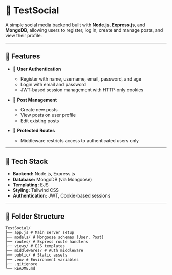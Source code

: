 # 📝 TestSocial

A simple social media backend built with **Node.js**, **Express.js**, and **MongoDB**, allowing users to register, log in, create and manage posts, and view their profile.

---

## 🚀 Features

- 👤 **User Authentication**
  - Register with name, username, email, password, and age
  - Login with email and password
  - JWT-based session management with HTTP-only cookies

- 📝 **Post Management**
  - Create new posts
  - View posts on user profile
  - Edit existing posts
  

- 🔐 **Protected Routes**
  - Middleware restricts access to authenticated users only

---

## 🧰 Tech Stack

- **Backend:** Node.js, Express.js
- **Database:** MongoDB (via Mongoose)
- **Templating:** EJS
- **Styling:** Tailwind CSS
- **Authentication:** JWT, Cookie-based sessions

---

## 📂 Folder Structure
```
TestSocial/
├── app.js # Main server setup
├── models/ # Mongoose schemas (User, Post)
├── routes/ # Express route handlers
├── views/ # EJS templates
├── middlewares/ # Auth middleware
├── public/ # Static assets
├── .env # Environment variables
├── .gitignore
└── README.md
```
